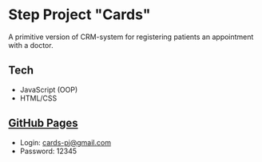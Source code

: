 # Step Project "Cards"
A primitive version of CRM-system for registering patients an appointment with a doctor.

## Tech
- JavaScript (OOP)
- HTML/CSS

## [GitHub Pages](https://samkravchenko.github.io/cards-step/)
- Login: cards-pj@gmail.com
- Password: 12345

